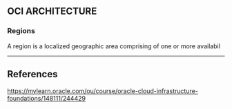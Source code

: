 
## OCI ARCHITECTURE

### Regions

A region is a localized geographic area comprising of one or more availabil

---

## References

https://mylearn.oracle.com/ou/course/oracle-cloud-infrastructure-foundations/148111/244429